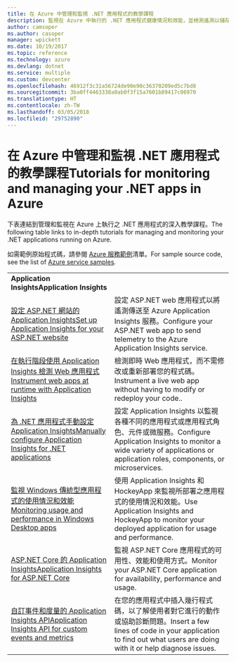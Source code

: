 ```yaml
---
title: 在 Azure 中管理和監視 .NET 應用程式的教學課程
description: 監視在 Azure 中執行的 .NET 應用程式健康情況和效能，並檢測遙測以儲存使用者如何使用應用程式的相關資訊。
author: camsoper
ms.author: casoper
manager: wpickett
ms.date: 10/19/2017
ms.topic: reference
ms.technology: azure
ms.devlang: dotnet
ms.service: multiple
ms.custom: devcenter
ms.openlocfilehash: 46912f3c31a56724de90e90c36370209ed5c7bd8
ms.sourcegitcommit: 3ba0ff4463338a0ab0f3f15a7601b89417c06970
ms.translationtype: HT
ms.contentlocale: zh-TW
ms.lasthandoff: 03/05/2018
ms.locfileid: "29752890"
---
```

# <a name="tutorials-for-monitoring-and-managing-your-net-apps-in-azure"></a><span data-ttu-id="e70e6-103">在 Azure 中管理和監視 .NET 應用程式的教學課程</span><span class="sxs-lookup"><span data-stu-id="e70e6-103">Tutorials for monitoring and managing your .NET apps in Azure</span></span>

<span data-ttu-id="e70e6-104">下表連結到管理和監視在 Azure 上執行之 .NET 應用程式的深入教學課程。</span><span class="sxs-lookup"><span data-stu-id="e70e6-104">The following table links to in-depth tutorials for managing and monitoring your .NET applications running on Azure.</span></span> 

<span data-ttu-id="e70e6-105">如需範例原始程式碼，請參閱 [Azure 服務範例](https://azure.microsoft.com/resources/samples/?platform=dotnet)清單。</span><span class="sxs-lookup"><span data-stu-id="e70e6-105">For sample source code, see the list of [Azure service samples](https://azure.microsoft.com/resources/samples/?platform=dotnet).</span></span>

| | |
|---|---|
| <span data-ttu-id="e70e6-106">**Application Insights**</span><span class="sxs-lookup"><span data-stu-id="e70e6-106">**Application Insights**</span></span> ||
| <span data-ttu-id="e70e6-107">[設定 ASP.NET 網站的 Application Insights][1]</span><span class="sxs-lookup"><span data-stu-id="e70e6-107">[Set up Application Insights for your ASP.NET website][1]</span></span> | <span data-ttu-id="e70e6-108">設定 ASP.NET web 應用程式以將遙測傳送至 Azure Application Insights 服務。</span><span class="sxs-lookup"><span data-stu-id="e70e6-108">Configure your ASP.NET web app to send telemetry to the Azure Application Insights service.</span></span> | 
| <span data-ttu-id="e70e6-109">[在執行階段使用 Application Insights 檢測 Web 應用程式][2]</span><span class="sxs-lookup"><span data-stu-id="e70e6-109">[Instrument web apps at runtime with Application Insights][2]</span></span> | <span data-ttu-id="e70e6-110">檢測即時 Web 應用程式，而不需修改或重新部署您的程式碼。</span><span class="sxs-lookup"><span data-stu-id="e70e6-110">Instrument a live web app without having to modify or redeploy your code..</span></span> | 
| <span data-ttu-id="e70e6-111">[為 .NET 應用程式手動設定 Application Insights][3]</span><span class="sxs-lookup"><span data-stu-id="e70e6-111">[Manually configure Application Insights for .NET applications][3]</span></span> | <span data-ttu-id="e70e6-112">設定 Application Insights 以監視各種不同的應用程式或應用程式角色、元件或微服務。</span><span class="sxs-lookup"><span data-stu-id="e70e6-112">Configure Application Insights to monitor a wide variety of applications or application roles, components, or microservices.</span></span> | 
| <span data-ttu-id="e70e6-113">[監視 Windows 傳統型應用程式的使用情況和效能][4]</span><span class="sxs-lookup"><span data-stu-id="e70e6-113">[Monitoring usage and performance in Windows Desktop apps][4]</span></span> | <span data-ttu-id="e70e6-114">使用 Application Insights 和 HockeyApp 來監視所部署之應用程式的使用情況和效能。</span><span class="sxs-lookup"><span data-stu-id="e70e6-114">Use Application Insights and HockeyApp to monitor your deployed application for usage and performance.</span></span> | 
| <span data-ttu-id="e70e6-115">[ASP.NET Core 的 Application Insights][5]</span><span class="sxs-lookup"><span data-stu-id="e70e6-115">[Application Insights for ASP.NET Core][5]</span></span> | <span data-ttu-id="e70e6-116">監視 ASP.NET Core 應用程式的可用性、效能和使用方式。</span><span class="sxs-lookup"><span data-stu-id="e70e6-116">Monitor your ASP.NET Core application for availability, performance and usage.</span></span> | 
| <span data-ttu-id="e70e6-117">[自訂事件和度量的 Application Insights API][6]</span><span class="sxs-lookup"><span data-stu-id="e70e6-117">[Application Insights API for custom events and metrics][6]</span></span> | <span data-ttu-id="e70e6-118">在您的應用程式中插入幾行程式碼，以了解使用者對它進行的動作或協助診斷問題。</span><span class="sxs-lookup"><span data-stu-id="e70e6-118">Insert a few lines of code in your application to find out what users are doing with it or help diagnose issues.</span></span> | 


[1]: /azure/application-insights/app-insights-asp-net
[2]: /azure/application-insights/app-insights-monitor-performance-live-website-now
[3]: /azure/application-insights/app-insights-windows-services
[4]: /azure/application-insights/app-insights-windows-desktop
[5]: /azure/application-insights/app-insights-asp-net-core
[6]: /azure/application-insights/app-insights-api-custom-events-metrics
